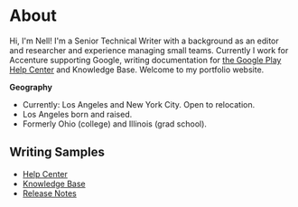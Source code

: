 # About
Hi, I'm Nell! I'm a Senior Technical Writer with a background as an editor and researcher and experience managing small teams. Currently I work for Accenture supporting Google, writing documentation for [the Google Play Help Center](https://support.google.com/googleplay/?hl=en#topic=3364260) and Knowledge Base. Welcome to my portfolio website. 

<b>Geography</b>
- Currently: Los Angeles and New York City. Open to relocation.
- Los Angeles born and raised.
- Formerly Ohio (college) and Illinois (grad school).

<H2>Writing Samples</H2>

- <a href="https://github.com/nellcgram/nellcgram.github.io/blob/main/Help%20Center%20article%20%5BGram%20Sample%5D.pdf" target="_blank">Help Center</a>
- <a href="https://github.com/nellcgram/nellcgram.github.io/blob/main/Knowledge%20Base%20article%20%5BGram%20Sample%5D.pdf" target="_blank">Knowledge Base</a>
- <a href="https://github.com/nellcgram/nellcgram.github.io/blob/main/Release%20Notes%20eReader%20App%20%5BGram%20Sample%5D.pdf" target="_blank">Release Notes</a>
